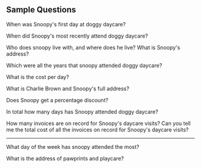 Sample Questions
----------------

When was Snoopy's first day at doggy daycare?

When did Snoopy's most recently attend doggy daycare?

Who does snoopy live with, and where does he live?
What is Snoopy's address?

Which were all the years that snoopy attended doggy daycare? 

What is the cost per day?

What is Charlie Brown and Snoopy's full address?

Does Snoopy get a percentage discount?

In total how many days has Snoopy attended doggy daycare? 

How many invoices are on record for Snoopy's daycare visits?
Can you tell me the total cost of all the invoices on record for Snoopy's daycare visits? 

--------------------------------------------------------------------------------------------

What day of the week has snoopy attended the most? 

What is the address of pawprints and playcare?





